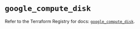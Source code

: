 # `google_compute_disk`

Refer to the Terraform Registry for docs: [`google_compute_disk`](https://registry.terraform.io/providers/hashicorp/google/6.40.0/docs/resources/compute_disk).
